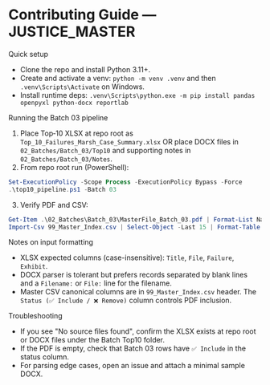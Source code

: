 # Contributing Guide — JUSTICE_MASTER

Quick setup

- Clone the repo and install Python 3.11+.
- Create and activate a venv: `python -m venv .venv` and then `.venv\Scripts\Activate` on Windows.
- Install runtime deps: `.venv\Scripts\python.exe -m pip install pandas openpyxl python-docx reportlab`

Running the Batch 03 pipeline

1. Place Top‑10 XLSX at repo root as `Top_10_Failures_Marsh_Case_Summary.xlsx` OR place DOCX files in `02_Batches/Batch_03/Top10` and supporting notes in `02_Batches/Batch_03/Notes`.
2. From repo root run (PowerShell):

```powershell
Set-ExecutionPolicy -Scope Process -ExecutionPolicy Bypass -Force
.\top10_pipeline.ps1 -Batch 03
```

3. Verify PDF and CSV:

```powershell
Get-Item .\02_Batches\Batch_03\MasterFile_Batch_03.pdf | Format-List Name,Length,LastWriteTime
Import-Csv 99_Master_Index.csv | Select-Object -Last 15 | Format-Table -AutoSize
```

Notes on input formatting

- XLSX expected columns (case-insensitive): `Title`, `File`, `Failure`, `Exhibit`.
- DOCX parser is tolerant but prefers records separated by blank lines and a `Filename:` or `File:` line for the filename.
- Master CSV canonical columns are in `99_Master_Index.csv` header. The `Status (✅ Include / ❌ Remove)` column controls PDF inclusion.

Troubleshooting

- If you see "No source files found", confirm the XLSX exists at repo root or DOCX files under the Batch Top10 folder.
- If the PDF is empty, check that Batch 03 rows have `✅ Include` in the status column.
- For parsing edge cases, open an issue and attach a minimal sample DOCX.
